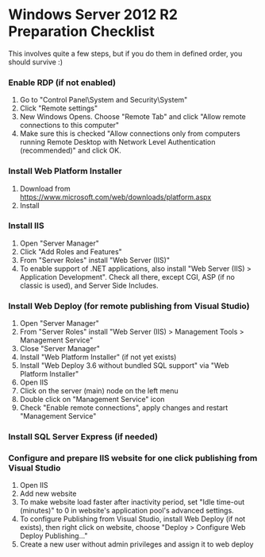# Windows Server 2012 R2 Preparation Checklist

This involves quite a few steps, but if you do them in defined order, you should survive :)

### Enable RDP (if not enabled)
1. Go to "Control Panel\System and Security\System"
2. Click "Remote settings"
3. New Windows Opens. Choose "Remote Tab" and click "Allow remote connections to this computer"
4. Make sure this is checked "Allow connections only from computers running Remote Desktop with Network Level Authentication (recommended)" and click OK.

### Install Web Platform Installer
1. Download from https://www.microsoft.com/web/downloads/platform.aspx
2. Install

### Install IIS
1. Open "Server Manager"
2. Click "Add Roles and Features"
3. From "Server Roles" install "Web Server (IIS)"
4. To enable support of .NET applications, also install "Web Server (IIS) > Application Development". Check all there, except CGI, ASP (if no classic is used), and Server Side Includes.

### Install Web Deploy (for remote publishing from Visual Studio)
1. Open "Server Manager"
2. From "Server Roles" install "Web Server (IIS) > Management Tools > Management Service"
3. Close "Server Manager"
4. Install "Web Platform Installer" (if not yet exists)
5. Install "Web Deploy 3.6 without bundled SQL support" via "Web Platform Installer"
6. Open IIS
7. Click on the server (main) node on the left menu
8. Double click on "Management Service" icon
9. Check "Enable remote connections", apply changes and restart "Management Service"

### Install SQL Server Express (if needed)


### Configure and prepare IIS website for one click publishing from Visual Studio
1. Open IIS
2. Add new website
3. To make website load faster after inactivity period, set "Idle time-out (minutes)" to 0 in website's application pool's advanced settings.
4. To configure Publishing from Visual Studio, install Web Deploy (if not exists), then right click on website, choose "Deploy > Configure Web Deploy Publishing..."
5. Create a new user without admin privileges and assign it to web deploy
